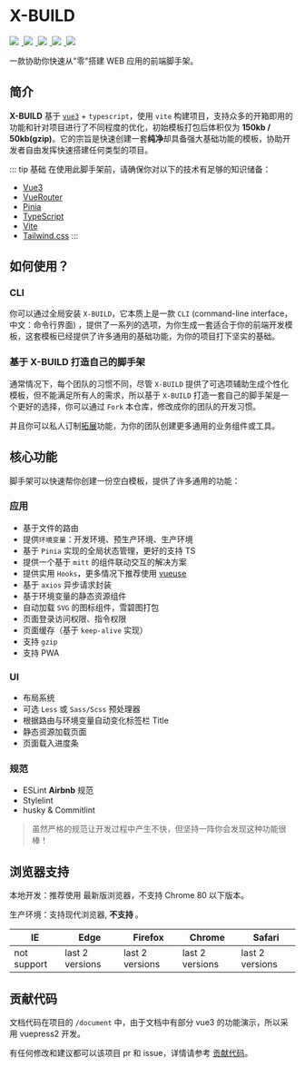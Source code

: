# X-BUILD

<a href="https://v3.cn.vuejs.org/" target="blank">
  <img src="https://img.shields.io/badge/vue-3.2.6-brightgreen.svg" />
</a>
<a href="https://www.npmjs.com/package/x-build" target="blank">
  <img src="https://img.shields.io/npm/v/x-build" />
</a>
<a href="https://github.com/code-device/x-build/actions" target="blank">
  <img src="https://github.com/code-device/x-build/workflows/GitHub%20Actions/badge.svg" />
</a>
<a href="https://github.com/code-device/x-build/blob/next/LICENSE" target="blank">
  <img src="https://img.shields.io/github/license/mashape/apistatus.svg" />
</a>
<a href="https://github.com/code-device/x-build" target="blank">
  <img src="https://img.shields.io/github/stars/code-device/x-build.svg?style=social&label=Stars" />
</a>

<style>
a img{ padding-right: 5px; }
</style>

一款协助你快速从"零"搭建 WEB 应用的前端脚手架。

## 简介

**X-BUILD** 基于 [`vue3`](https://v3.cn.vuejs.org/) + `typescript`，使用 `vite` 构建项目，支持众多的开箱即用的功能和针对项目进行了不同程度的优化，初始模板打包后体积仅为 **150kb / 50kb(gzip)**。它的宗旨是快速创建一套**纯净**却具备强大基础功能的模板，协助开发者自由发挥快速搭建任何类型的项目。

::: tip 基础
在使用此脚手架前，请确保你对以下的技术有足够的知识储备：

- [Vue3](https://v3.cn.vuejs.org/)
- [VueRouter](https://next.router.vuejs.org/)
- [Pinia](https://pinia.esm.dev/)
- [TypeScript](https://www.typescriptlang.org/)
- [Vite](https://cn.vitejs.dev/)
- [Tailwind.css](https://tailwindcss.com/)
:::

## 如何使用？

### CLI

你可以通过全局安装 `X-BUILD`，它本质上是一款 `CLI` (command-line interface，中文：命令行界面) ，提供了一系列的选项，为你生成一套适合于你的前端开发模板，这套模板已经提供了许多通用的基础功能，为你的项目打下坚实的基础。

### 基于 X-BUILD 打造自己的脚手架

通常情况下，每个团队的习惯不同，尽管 `X-BUILD` 提供了可选项辅助生成个性化模板，但不能满足所有人的需求，所以基于 `X-BUILD` 打造一套自己的脚手架是一个更好的选择，你可以通过 `Fork` 本仓库，修改成你的团队的开发习惯。

并且你可以私人订制[拓展](/packages)功能，为你的团队创建更多通用的业务组件或工具。

## 核心功能

脚手架可以快速帮你创建一份空白模板，提供了许多通用的功能：

### 应用

- 基于文件的路由
- 提供`环境变量`：开发环境、预生产环境、生产环境
- 基于 `Pinia` 实现的全局状态管理，更好的支持 TS
- 提供一个基于 `mitt` 的组件联动交互的解决方案
- 提供实用 `Hooks`，更多情况下推荐使用 [vueuse](https://vueuse.org/guide/)
- 基于 `axios` 异步请求封装
- 基于环境变量的静态资源组件
- 自动加载 `SVG` 的图标组件，雪碧图打包
- 页面登录访问权限、指令权限
- 页面缓存（基于 `keep-alive` 实现）
- 支持 `gzip`
- 支持 PWA

### UI

- 布局系统
- 可选 `Less` 或 `Sass/Scss` 预处理器
- 根据路由与环境变量自动变化标签栏 Title
- 静态资源加载页面
- 页面载入进度条

### 规范

- ESLint **Airbnb** 规范
- Stylelint
- husky & Commitlint

> 虽然严格的规范让开发过程中产生不快，但坚持一阵你会发现这种功能很棒！

## 浏览器支持

本地开发：推荐使用 <Badge text="Chrome" vertical="middle" /> 最新版浏览器，不支持 Chrome 80 以下版本。

生产环境：支持现代浏览器, **不支持 <Badge type="danger" text="IE" vertical="middle" />**。

| IE          | Edge            | Firefox         | Chrome          | Safari          |
| ----------- | --------------- | --------------- | --------------- | --------------- |
| not support | last 2 versions | last 2 versions | last 2 versions | last 2 versions |

## 贡献代码

文档代码在项目的 `/document` 中，由于文档中有部分 vue3 的功能演示，所以采用 vuepress2 开发。

有任何修改和建议都可以该项目 pr 和 issue，详情请参考 [贡献代码](/Contribution/README.md)。
